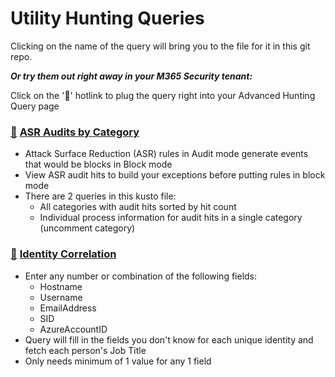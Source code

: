 # Utility Hunting Queries

Clicking on the name of the query will bring you to the file for it in this git repo.

***Or try them out right away in your M365 Security tenant:***

Click on the '🔎' hotlink to plug the query right into your Advanced Hunting Query page

### [🔎](https://security.microsoft.com/v2/advanced-hunting?query=H4sIAAAAAAAAA71UwU4CMRCds4n_0HBBExMTPXMggIkJKgcN52UtUF1cst0VMcZv982jC1myGhKBNG23rzPvzUzb7YqVd3ESY-7hy8qb5OLlVE7kS4wsZAosQzfShlUO2xQ2j7KUOVEPLIKFei2wm8PDSBPWHmiTTCa0CJ7PvzJZ7m6zFMB0bTE313F54DM0VXbySf8O-ArGb6SFHq_XZ3KO9QhK9dob1pSZlLYbRrXQfolmJAGeyiszUuspI_Ss1yp2By_dVU5ViIGMWWeNK2I-E6otydv94xxUc7ezaMk3xkaofU8-qFzwhEaI2soDohgHnQ6986BVrXTjX8p9jBG6h0ZGvpWGA5rAS9nGe9asZqYnkIBzgJ2UmEZzOL2Ut7ENy_nR1e9Q1ZhKQ967a7liJA6RaL2TA2pXM7yF1wvvXMmxT90BRhvu9BDVdkep9BNvbgZGH_jq3lWdoqrNGVdZE1N55_fwnmG-AH7DPLaxlLlZ5h7xv6K4VtmF15TzxCdb-dex7eJVr1e1Ku_66l_eJ5OVH8sfoh9IBgAA&timeRangeId=day) [ASR Audits by Category](ASRAuditCategoryHits.kusto)
- Attack Surface Reduction (ASR) rules in Audit mode generate events that would be blocks in Block mode
- View ASR audit hits to build your exceptions before putting rules in block mode
- There are 2 queries in this kusto file:
    - All categories with audit hits sorted by hit count
    - Individual process information for audit hits in a single category (uncomment category)

### [🔎](https://security.microsoft.com/v2/advanced-hunting?query=H4sIAAAAAAAAA6VVTW_TQBCdMxL_werJlgIVHEEcUppCUJUgnIgDqqo02aSunDiynUJRfzxv3q63dmq3BLTy7mR2Pt7MzkyO5VgCGchIJti_gR6CPpMxqDGoQKYS8ybEGUH6M_gxpGPHsRoTakxwO8B5gv0cnO-gz3Gv8i_lBbTV21xmssF5JQa70nfkZrIGL8HvmZQ4M0plssR-jbMAV-_W0CukB-4Op5F8j2tAz6Cf0voCK-dd4SViYDp1dIbbQPryG9ZUrg8kimUHq6WTU-wp7krqGljNIXONXx_wLYDfIkjADeWHHGFdIDfva1EreiNbUG_knYs3p8eU8dpcpERdRVu4_CxwJtgNMSX8jMN1CuqWng3QbpCtjPx7IktoR3M6J_q69MhlrcdXymSFZaAzhvTUZbbwtrb4lckNuE9b-sg85g7rgx2bqy1zp7xL2Cr4xuET3iPvfw1vr6C9xUpZMd2ebOWE1A3c-lv8lR2Lt8vHa0_XdW1dPacZ8y0VW3Rwdqd7FW99la5ecr70CpFXchG1NKdfiWXtvHfp2QgecN1AImE2h436u_O1VmX7sY-22n_L2l-yO0uX56XrwRJ1rxGtcHtLXwFO7Ymdr3bF9JNyOWXb8qT9M4P8pZ8tYaNro0ZdVKuaA_XuH2MeVW8ydF24Ocje4_c61MLAT7N-Y5b9T5Rt9dCN654z9Rffy86iM-RHJ9WoUYW2kuacZqF88q9Yr98jfrZXdrW8RP8ws_ZRKO8LIrzCv43WaOp4XRls66f2buk9Wxl_ADEwGPJIBwAA&timeRangeId=week) [Identity Correlation](IdentityCorrelation.kusto)
- Enter any number or combination of the following fields:
    - Hostname
    - Username
    - EmailAddress
    - SID
    - AzureAccountID
- Query will fill in the fields you don't know for each unique identity and fetch each person's Job Title
- Only needs minimum of 1 value for any 1 field
